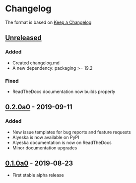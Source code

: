 # Changelog

The format is based on [Keep a Changelog](https://keepachangelog.com/en/1.0.0/)

## [Unreleased]

### Added

- Created changelog.md
- A new dependency: packaging >= 19.2

### Fixed

- ReadTheDocs documentation now builds properly

## [0.2.0a0] - 2019-09-11

### Added

- New issue templates for bug reports and feature requests
- Alyeska is now available on PyPI
- Alyeska documentation is now on ReadTheDocs
- Minor documentation upgrades

## [0.1.0a0] - 2019-08-23

- First stable alpha release

[Unreleased]: https://github.com/Dynatrace/alyeska/tree/master
[0.2.0a0]: https://github.com/Dynatrace/alyeska/tree/v0.2.0a
[0.1.0a0]: https://github.com/Dynatrace/alyeska/tree/v0.1.0a
